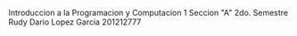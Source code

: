 Introduccion a la Programacion y Computacion 1
Seccion "A"
2do. Semestre
Rudy Dario Lopez Garcia 
201212777

